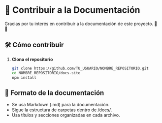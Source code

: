 # 📝 Contribuir a la Documentación

Gracias por tu interés en contribuir a la documentación de este proyecto. 📖✨

## 🛠 Cómo contribuir
1. **Clona el repositorio**  
   ```bash
   git clone https://github.com/TU_USUARIO/NOMBRE_REPOSITORIO.git
   cd NOMBRE_REPOSITORIO/docs-site
   npm install


## 📜 Formato de la documentación

- Se usa Markdown (.md) para la documentación.
- Sigue la estructura de carpetas dentro de /docs/.
- Usa títulos y secciones organizadas en cada archivo.